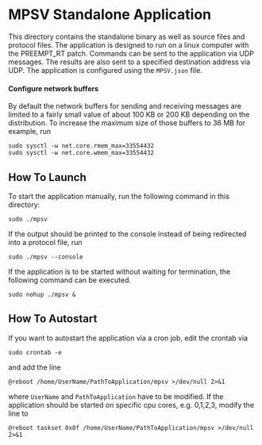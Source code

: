 # MPSV Standalone Application
This directory contains the standalone binary as well as source files and protocol files.
The application is designed to run on a linux computer with the PREEMPT_RT patch.
Commands can be sent to the application via UDP messages.
The results are also sent to a specified destination address via UDP.
The application is configured using the ``MPSV.json`` file.


#### Configure network buffers
By default the network buffers for sending and receiving messages are limited to a fairly small value of about 100 KB or 200 KB depending on the distribution. To increase the maximum size of those buffers to 36 MB for example, run
```
sudo sysctl -w net.core.rmem_max=33554432
sudo sysctl -w net.core.wmem_max=33554432
```

## How To Launch
To start the application manually, run the following command in this directory:
```
sudo ./mpsv
```

If the output should be printed to the console instead of being redirected into a protocol file, run
```
sudo ./mpsv --console
```

If the application is to be started without waiting for termination, the following command can be executed.
```
sudo nohup ./mpsv &
```


## How To Autostart
If you want to autostart the application via a cron job, edit the crontab via
```
sudo crontab -e
```
and add the line
```
@reboot /home/UserName/PathToApplication/mpsv >/dev/null 2>&1
```
where ``UserName`` and ``PathToApplication`` have to be modified.
If the application should be started on specific cpu cores, e.g. 0,1,2,3, modify the line to
```
@reboot taskset 0x0f /home/UserName/PathToApplication/mpsv >/dev/null 2>&1
```
